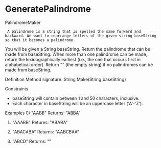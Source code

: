# GeneratePalindrome

PalindromeMaker 

     A palindrome is a string that is spelled the same forward and backward. We want to rearrange letters of the given string baseString so that it becomes a palindrome.

You will be given a String baseString. Return the palindrome that can be made from baseString. When more than one palindrome can be made, return the lexicographically earliest (i.e., the one that occurs first in alphabetical order). Return "" (the empty string) if no palindromes can be made from baseString.
 
  
Definition 
Method signature: String Make(String baseString) 
  
Constraints 
- baseString will contain between 1 and 50 characters, inclusive.  
- Each character in baseString will be an uppercase letter ('A'-'Z'). 
  
Examples 
0)  "AABB"
Returns: "ABBA"
 
1)  "AAABB"
Returns: "ABABA"
 
2)  "ABACABA"
Returns: "AABCBAA"
 
3)  "ABCD"
Returns: ""
 
 
 

